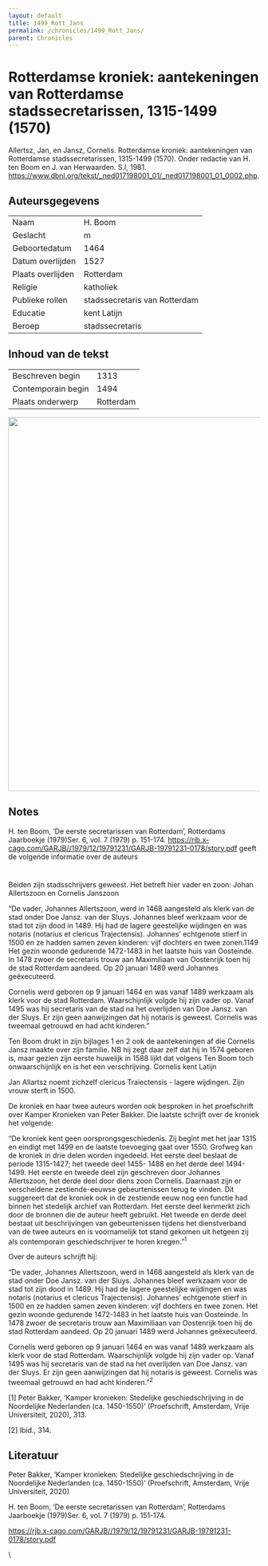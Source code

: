 ```yaml
---
layout: default
title: 1499_Rott_Jans
permalink: /chronicles/1499_Rott_Jans/
parent: Chronicles
--- 
```



# Rotterdamse kroniek: aantekeningen van Rotterdamse stadssecretarissen, 1315-1499 (1570) 

Allertsz, Jan, en Jansz, Cornelis. Rotterdamse kroniek: aantekeningen van Rotterdamse stadssecretarissen, 1315-1499 (1570). Onder redactie van H. ten Boom en J. van Herwaarden. S.l, 1981. <https://www.dbnl.org/tekst/_ned017198001_01/_ned017198001_01_0002.php>. 

## Auteursgegevens 

| | | 
| --------------- | --------------- | 
| Naam | H. Boom | 
| Geslacht | m | 
| Geboortedatum | 1464 | 
| Datum overlijden | 1527 | 
| Plaats overlijden | Rotterdam | 
| Religie | katholiek | 
| Publieke rollen | stadssecretaris van Rotterdam | 
| Educatie | kent Latijn | 
| Beroep | stadssecretaris | 

## Inhoud van de tekst 

| | | 
| --------------- | --------------- | 
| Beschreven begin | 1313 | 
| Contemporain begin | 1494 | 
| Plaats onderwerp | Rotterdam | 

[<img src="..\..\barplots_chronicles\1499_Rott_Jans.jpg" width="750"/>](..\..\barplots_chronicles\1499_Rott_Jans.jpg) 

## Notes 

H. ten Boom, ‘De eerste secretarissen van Rotterdam’, Rotterdams
Jaarboekje (1979)Ser. 6, vol. 7 (1979) p. 151-174. 
https://rjb.x-cago.com/GARJB//1979/12/19791231/GARJB-19791231-0178/story.pdf geeft de volgende informatie over de auteurs

# 
Beiden zijn stadsschrijvers geweest. Het betreft hier vader en zoon: Johan
Allertszoon en Cornelis Janszoon

“De vader, Johannes Allertszoon, werd in 1468 aangesteld als klerk van de stad onder Doe Jansz. van der Sluys. Johannes bleef werkzaam voor de stad tot zijn dood in 1489. Hij had de lagere geestelijke wijdingen en was notaris (notarius et clericus Trajectensis). Johannes’ echtgenote stierf in 1500 en ze hadden samen zeven kinderen: vijf dochters en twee zonen.1149 Het gezin woonde gedurende 1472-1483 in het laatste huis van Oosteinde. In 1478 zwoer de secretaris trouw aan Maximiliaan van Oostenrijk toen hij de stad Rotterdam aandeed. Op 20 januari 1489 werd Johannes geëxecuteerd.

Cornelis werd geboren op 9 januari 1464 en was vanaf 1489 werkzaam als klerk voor de stad Rotterdam. Waarschijnlijk volgde hij zijn vader op. Vanaf 1495 was hij secretaris van de stad na het overlijden van Doe Jansz. van der Sluys. Er zijn geen aanwijzingen dat hij notaris is geweest. Cornelis was tweemaal getrouwd en had acht kinderen.”
  
Ten Boom drukt in zijn bijlages 1 en 2 ook de aantekeningen af die Cornelis
Jansz maakte over zijn familie. NB hij zegt daar zelf dat hij in 1574 geboren is, maar gezien zijn eerste huwelijk in 1588 lijkt dat volgens Ten Boom toch onwaarschijnlijk en is het een verschrijving. Cornelis kent Latijn

Jan Allartsz noemt zichzelf clericus Traiectensis - lagere wijdingen. Zijn
vrouw sterft in 1500.

De kroniek en haar twee auteurs worden ook besproken in het proefschrift over Kamper Kronieken van Peter Bakker. Die laatste schrijft over de kroniek het volgende:

“De kroniek kent geen oorsprongsgeschiedenis. Zij begint met het jaar 1315 en eindigt met 1499 en de laatste toevoeging gaat over 1550. Grofweg kan de
kroniek in drie delen worden ingedeeld. Het eerste deel beslaat de periode
1315-1427; het tweede deel 1455- 1488 en het derde deel 1494-1499. Het eerste en tweede deel zijn geschreven door Johannes Allertszoon, het derde deel door diens zoon Cornelis. Daarnaast zijn er verscheidene zestiende-eeuwse gebeurtenissen terug te vinden. Dit suggereert dat de kroniek ook in de zestiende eeuw nog een functie had binnen het stedelijk archief van Rotterdam. Het eerste deel kenmerkt zich door de bronnen die de auteur heeft gebruikt. Het tweede en derde deel bestaat uit beschrijvingen van gebeurtenissen tijdens het dienstverband van de twee auteurs en is voornamelijk tot stand gekomen uit hetgeen zij als contemporain geschiedschrijver te horen kregen.”<sup>1</sup>

Over de auteurs schrijft hij:

“De vader, Johannes Allertszoon, werd in 1468 aangesteld als klerk van de stad onder Doe Jansz. van der Sluys. Johannes bleef werkzaam voor de stad tot zijn dood in 1489. Hij had de lagere geestelijke wijdingen en was notaris (notarius et clericus Trajectensis). Johannes’ echtgenote stierf in 1500 en ze hadden samen zeven kinderen: vijf dochters en twee zonen. Het gezin woonde gedurende 1472-1483 in het laatste huis van Oosteinde. In 1478 zwoer de secretaris trouw aan Maximiliaan van Oostenrijk toen hij de stad Rotterdam aandeed. Op 20 januari 1489 werd Johannes geëxecuteerd.

Cornelis werd geboren op 9 januari 1464 en was vanaf 1489 werkzaam als klerk voor de stad Rotterdam. Waarschijnlijk volgde hij zijn vader op. Vanaf 1495 was hij secretaris van de stad na het overlijden van Doe Jansz. van der Sluys. Er zijn geen aanwijzingen dat hij notaris is geweest. Cornelis was tweemaal getrouwd en had acht kinderen.”<sup>2</sup>


[1] Peter Bakker, ‘Kamper kronieken: Stedelijke geschiedschrijving in de
Noordelijke Nederlanden (ca. 1450-1550)’ (Proefschrift, Amsterdam, Vrije
Universiteit, 2020), 313.

[2] Ibid., 314.

## Literatuur

Peter Bakker, ‘Kamper kronieken: Stedelijke geschiedschrijving in de
Noordelijke Nederlanden (ca. 1450-1550)’ (Proefschrift, Amsterdam, Vrije
Universiteit, 2020) 

H. ten Boom, ‘De eerste secretarissen van Rotterdam’, Rotterdams
Jaarboekje (1979)Ser. 6, vol. 7 (1979) p. 151-174. 

https://rjb.x-cago.com/GARJB//1979/12/19791231/GARJB-19791231-0178/story.pdf


\